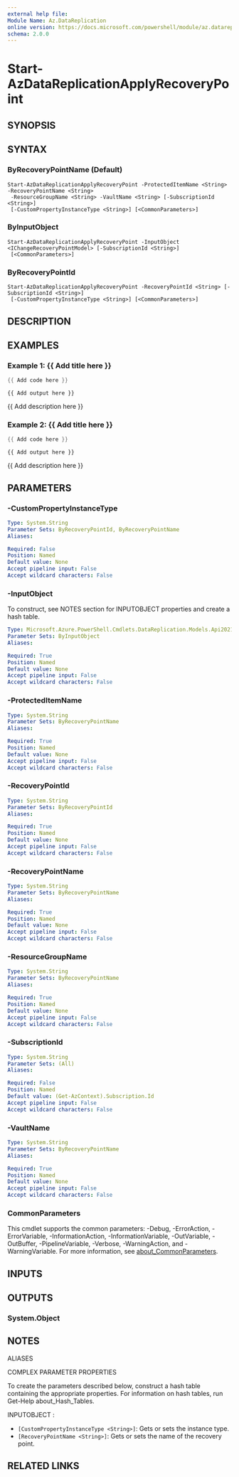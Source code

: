 ```yaml
---
external help file:
Module Name: Az.DataReplication
online version: https://docs.microsoft.com/powershell/module/az.datareplication/start-azdatareplicationapplyrecoverypoint
schema: 2.0.0
---
```


# Start-AzDataReplicationApplyRecoveryPoint

## SYNOPSIS


## SYNTAX

### ByRecoveryPointName (Default)
```
Start-AzDataReplicationApplyRecoveryPoint -ProtectedItemName <String> -RecoveryPointName <String>
 -ResourceGroupName <String> -VaultName <String> [-SubscriptionId <String>]
 [-CustomPropertyInstanceType <String>] [<CommonParameters>]
```

### ByInputObject
```
Start-AzDataReplicationApplyRecoveryPoint -InputObject <IChangeRecoveryPointModel> [-SubscriptionId <String>]
 [<CommonParameters>]
```

### ByRecoveryPointId
```
Start-AzDataReplicationApplyRecoveryPoint -RecoveryPointId <String> [-SubscriptionId <String>]
 [-CustomPropertyInstanceType <String>] [<CommonParameters>]
```

## DESCRIPTION


## EXAMPLES

### Example 1: {{ Add title here }}
```powershell
{{ Add code here }}
```

```output
{{ Add output here }}
```

{{ Add description here }}

### Example 2: {{ Add title here }}
```powershell
{{ Add code here }}
```

```output
{{ Add output here }}
```

{{ Add description here }}

## PARAMETERS

### -CustomPropertyInstanceType


```yaml
Type: System.String
Parameter Sets: ByRecoveryPointId, ByRecoveryPointName
Aliases:

Required: False
Position: Named
Default value: None
Accept pipeline input: False
Accept wildcard characters: False
```

### -InputObject
To construct, see NOTES section for INPUTOBJECT properties and create a hash table.

```yaml
Type: Microsoft.Azure.PowerShell.Cmdlets.DataReplication.Models.Api20210216Preview.IChangeRecoveryPointModel
Parameter Sets: ByInputObject
Aliases:

Required: True
Position: Named
Default value: None
Accept pipeline input: False
Accept wildcard characters: False
```

### -ProtectedItemName


```yaml
Type: System.String
Parameter Sets: ByRecoveryPointName
Aliases:

Required: True
Position: Named
Default value: None
Accept pipeline input: False
Accept wildcard characters: False
```

### -RecoveryPointId


```yaml
Type: System.String
Parameter Sets: ByRecoveryPointId
Aliases:

Required: True
Position: Named
Default value: None
Accept pipeline input: False
Accept wildcard characters: False
```

### -RecoveryPointName


```yaml
Type: System.String
Parameter Sets: ByRecoveryPointName
Aliases:

Required: True
Position: Named
Default value: None
Accept pipeline input: False
Accept wildcard characters: False
```

### -ResourceGroupName


```yaml
Type: System.String
Parameter Sets: ByRecoveryPointName
Aliases:

Required: True
Position: Named
Default value: None
Accept pipeline input: False
Accept wildcard characters: False
```

### -SubscriptionId


```yaml
Type: System.String
Parameter Sets: (All)
Aliases:

Required: False
Position: Named
Default value: (Get-AzContext).Subscription.Id
Accept pipeline input: False
Accept wildcard characters: False
```

### -VaultName


```yaml
Type: System.String
Parameter Sets: ByRecoveryPointName
Aliases:

Required: True
Position: Named
Default value: None
Accept pipeline input: False
Accept wildcard characters: False
```

### CommonParameters
This cmdlet supports the common parameters: -Debug, -ErrorAction, -ErrorVariable, -InformationAction, -InformationVariable, -OutVariable, -OutBuffer, -PipelineVariable, -Verbose, -WarningAction, and -WarningVariable. For more information, see [about_CommonParameters](http://go.microsoft.com/fwlink/?LinkID=113216).

## INPUTS

## OUTPUTS

### System.Object

## NOTES

ALIASES

COMPLEX PARAMETER PROPERTIES

To create the parameters described below, construct a hash table containing the appropriate properties. For information on hash tables, run Get-Help about_Hash_Tables.


INPUTOBJECT <IChangeRecoveryPointModel>: 
  - `[CustomPropertyInstanceType <String>]`: Gets or sets the instance type.
  - `[RecoveryPointName <String>]`: Gets or sets the name of the recovery point.

## RELATED LINKS

